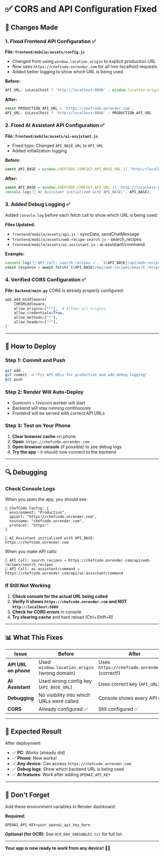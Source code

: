 # ✅ CORS and API Configuration Fixed

## 🔧 **Changes Made**

### **1. Fixed Frontend API Configuration** ✅

**File: `frontend/mobile/assets/config.js`**
- Changed from using `window.location.origin` to explicit production URL
- Now uses `https://chefcode.onrender.com` for all non-localhost requests
- Added better logging to show which URL is being used

**Before:**
```javascript
API_URL: isLocalhost ? 'http://localhost:8000' : window.location.origin
```

**After:**
```javascript
const PRODUCTION_API_URL = 'https://chefcode.onrender.com';
API_URL: isLocalhost ? 'http://localhost:8000' : PRODUCTION_API_URL
```

### **2. Fixed AI Assistant API Configuration** ✅

**File: `frontend/mobile/assets/ai-assistant.js`**
- Fixed typo: Changed `API_BASE_URL` to `API_URL`
- Added initialization logging

**Before:**
```javascript
const API_BASE = window.CHEFCODE_CONFIG?.API_BASE_URL || 'http://localhost:8000';
```

**After:**
```javascript
const API_BASE = window.CHEFCODE_CONFIG?.API_URL || 'http://localhost:8000';
console.log('🤖 AI Assistant initialized with API_BASE:', API_BASE);
```

### **3. Added Debug Logging** ✅

Added `console.log` before each fetch call to show which URL is being used:

**Files Updated:**
- `frontend/mobile/assets/api.js` - syncData, sendChatMessage
- `frontend/mobile/assets/web-recipe-search.js` - search_recipes
- `frontend/mobile/assets/ai-assistant.js` - ai-assistant/command

**Example:**
```javascript
console.log('🔗 API Call: search_recipes →', `${API_BASE}/api/web-recipes/search_recipes`);
const response = await fetch(`${API_BASE}/api/web-recipes/search_recipes`, ...);
```

### **4. Verified CORS Configuration** ✅

**File: `Backend/main.py`**
CORS is already properly configured:
```python
app.add_middleware(
    CORSMiddleware,
    allow_origins=["*"],  # Allows all origins
    allow_credentials=True,
    allow_methods=["*"],
    allow_headers=["*"],
)
```

---

## 🚀 **How to Deploy**

### **Step 1: Commit and Push**
```bash
git add .
git commit -m "Fix API URLs for production and add debug logging"
git push
```

### **Step 2: Render Will Auto-Deploy**
- Gunicorn + Uvicorn worker will start
- Backend will stay running continuously
- Frontend will be served with correct API URLs

### **Step 3: Test on Your Phone**
1. **Clear browser cache** on phone
2. **Open**: `https://chefcode.onrender.com`
3. **Open browser console** (if possible) to see debug logs
4. **Try the app** - it should now connect to the backend

---

## 🔍 **Debugging**

### **Check Console Logs**

When you open the app, you should see:
```
🔧 ChefCode Config: {
  environment: "Production",
  apiUrl: "https://chefcode.onrender.com",
  hostname: "chefcode.onrender.com",
  protocol: "https:"
}

🤖 AI Assistant initialized with API_BASE: https://chefcode.onrender.com
```

When you make API calls:
```
🔗 API Call: search_recipes → https://chefcode.onrender.com/api/web-recipes/search_recipes
🔗 API Call: ai-assistant/command → https://chefcode.onrender.com/api/ai-assistant/command
```

### **If Still Not Working**

1. **Check console for the actual URL being called**
2. **Verify it shows `https://chefcode.onrender.com` and NOT `http://localhost:8000`**
3. **Check for CORS errors** in console
4. **Try clearing cache** and hard reload (Ctrl+Shift+R)

---

## 📊 **What This Fixes**

| Issue | Before | After |
|-------|--------|-------|
| **API URL on phone** | Used `window.location.origin` (wrong domain) | Uses `https://chefcode.onrender.com` (correct!) |
| **AI Assistant** | Used wrong config key (`API_BASE_URL`) | Uses correct key (`API_URL`) |
| **Debugging** | No visibility into which URLs were called | Console shows every API call |
| **CORS** | Already configured ✅ | Still configured ✅ |

---

## 🎉 **Expected Result**

After deployment:
- ✅ **PC**: Works (already did)
- ✅ **Phone**: Now works! 
- ✅ **Any device**: Can access `https://chefcode.onrender.com`
- ✅ **Debug logs**: Show which backend URL is being used
- ✅ **AI features**: Work after adding `OPENAI_API_KEY`

---

## 🔑 **Don't Forget**

Add these environment variables in Render dashboard:

**Required:**
```
OPENAI_API_KEY=your_openai_api_key_here
```

**Optional (for OCR):**
See `OCR_ENV_VARIABLES.txt` for full list.

---

**Your app is now ready to work from any device!** 🚀✨
